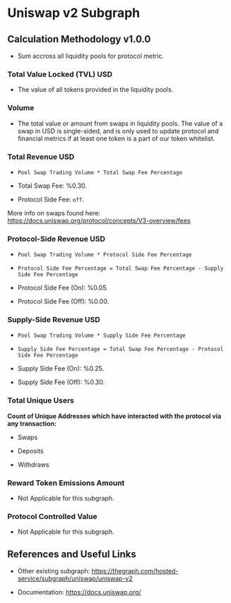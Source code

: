 # Uniswap v2 Subgraph

## Calculation Methodology v1.0.0

- Sum accross all liquidity pools for protocol metric.

### Total Value Locked (TVL) USD

- The value of all tokens provided in the liquidity pools.

### Volume

- The total value or amount from swaps in liquidity pools. The value of a swap in USD is single-sided, and is only used to update protocol and financial metrics if at least one token is a part of our token whitelist.

### Total Revenue USD

- `Pool Swap Trading Volume * Total Swap Fee Percentage`

- Total Swap Fee: %0.30.

- Protocol Side Fee: `off`.

More info on swaps found here:
https://docs.uniswap.org/protocol/concepts/V3-overview/fees

### Protocol-Side Revenue USD

- `Pool Swap Trading Volume * Protocol Side Fee Percentage`

- `Protocol Side Fee Percentage = Total Swap Fee Percentage - Supply Side Fee Percentage`

- Protocol Side Fee (On): %0.05.

- Protocol Side Fee (Off): %0.00.

### Supply-Side Revenue USD

- `Pool Swap Trading Volume * Supply Side Fee Percentage`

- `Supply Side Fee Percentage = Total Swap Fee Percentage - Protocol Side Fee Percentage`

- Supply Side Fee (On): %0.25.

- Supply Side Fee (Off): %0.30.

### Total Unique Users

**Count of Unique Addresses which have interacted with the protocol via any transaction:**

- Swaps

- Deposits

- Withdraws

### Reward Token Emissions Amount

- Not Applicable for this subgraph.

### Protocol Controlled Value

- Not Applicable for this subgraph.

## References and Useful Links

- Other existing subgraph: https://thegraph.com/hosted-service/subgraph/uniswap/uniswap-v2

- Documentation: https://docs.uniswap.org/
